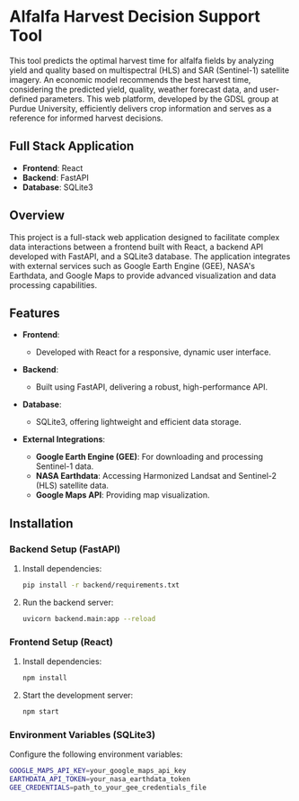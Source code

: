 
# Alfalfa Harvest Decision Support Tool

This tool predicts the optimal harvest time for alfalfa fields by analyzing yield and quality based on multispectral (HLS) and SAR (Sentinel-1) satellite imagery. An economic model recommends the best harvest time, considering the predicted yield, quality, weather forecast data, and user-defined parameters. This web platform, developed by the GDSL group at Purdue University, efficiently delivers crop information and serves as a reference for informed harvest decisions.

## Full Stack Application

- **Frontend**: React
- **Backend**: FastAPI
- **Database**: SQLite3

## Overview

This project is a full-stack web application designed to facilitate complex data interactions between a frontend built with React, a backend API developed with FastAPI, and a SQLite3 database. The application integrates with external services such as Google Earth Engine (GEE), NASA's Earthdata, and Google Maps to provide advanced visualization and data processing capabilities.

## Features

- **Frontend**: 
  - Developed with React for a responsive, dynamic user interface.
  
- **Backend**: 
  - Built using FastAPI, delivering a robust, high-performance API.
  
- **Database**: 
  - SQLite3, offering lightweight and efficient data storage.
  
- **External Integrations**:
  - **Google Earth Engine (GEE)**: For downloading and processing Sentinel-1 data.
  - **NASA Earthdata**: Accessing Harmonized Landsat and Sentinel-2 (HLS) satellite data.
  - **Google Maps API**: Providing map visualization.

## Installation

### Backend Setup (FastAPI)

1. Install dependencies:
   ```bash
   pip install -r backend/requirements.txt
   ```
2. Run the backend server:
   ```bash
   uvicorn backend.main:app --reload
   ```

### Frontend Setup (React)

1. Install dependencies:
   ```bash
   npm install
   ```
2. Start the development server:
   ```bash
   npm start
   ```

### Environment Variables (SQLite3)

Configure the following environment variables:

```bash
GOOGLE_MAPS_API_KEY=your_google_maps_api_key
EARTHDATA_API_TOKEN=your_nasa_earthdata_token
GEE_CREDENTIALS=path_to_your_gee_credentials_file
```
